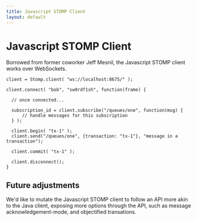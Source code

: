 ```yaml
---
title: Javascript STOMP Client
layout: default
---
```


# Javascript STOMP Client

Borrowed from former coworker Jeff Mesnil, the Javascript STOMP client works
over WebSockets.

    client = Stomp.client( "ws://localhost:8675/" );

    client.connect( "bob", "sw0rdf1sh", function(frame) {

      // once connected...

      subscription_id = client.subscribe("/queues/one", function(msg) {
          // handle messages for this subscription 
      } );
    
      client.begin( "tx-1" );
      client.send("/queues/one", {transaction: "tx-1"}, "message in a transaction");

      client.commit( "tx-1" );
  
      client.disconnect();
    }


## Future adjustments

We'd like to mutate the Javascript STOMP client to follow an API more akin
to the Java client, exposing more options through the API, such as message
acknowledgement-mode, and objectified transations.
